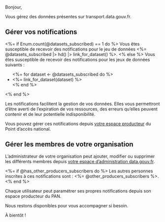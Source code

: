 Bonjour,

Vous gérez des données présentes sur transport.data.gouv.fr.

## Gérer vos notifications

<%= if Enum.count(@datasets_subscribed) == 1 do %>
Vous êtes susceptible de recevoir des notifications pour le jeu de données <%= @datasets_subscribed |> hd() |> link_for_dataset() %>.
<% else %>
Vous êtes susceptible de recevoir des notifications pour les jeux de données suivants :
<ul>
  <%= for dataset <- @datasets_subscribed do %>
  <li><%= link_for_dataset(dataset) %></li>
  <% end %>
</ul>
<% end %>

Les notifications facilitent la gestion de vos données. Elles vous permettront d’être averti de l’expiration de vos ressources, des erreurs qu’elles peuvent contenir et de leur potentielle indisponibilité.

Vous pouvez gérer ces notifications depuis [votre espace producteur](<%= TransportWeb.Router.Helpers.page_url(TransportWeb.Endpoint, :espace_producteur) %>) du Point d’accès national.

## Gérer les membres de votre organisation

L’administrateur de votre organisation peut ajouter, modifier ou supprimer les différents membres depuis [votre espace d’administration data.gouv.fr](<%= @manage_organization_url %>).

<%= if @has_other_producers_subscribers do %>
Les autres personnes inscrites à ces notifications sont : <%= @other_producers_subscribers %>.
<% end %>

Chaque utilisateur peut paramétrer ses propres notifications depuis son espace producteur du PAN.

Nous restons disponibles pour vous accompagner si besoin.

À bientôt !
